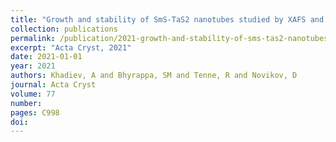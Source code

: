 ```yaml
---
title: "Growth and stability of SmS-TaS2 nanotubes studied by XAFS and DAFS methods"
collection: publications
permalink: /publication/2021-growth-and-stability-of-sms-tas2-nanotubes-studied/
excerpt: "Acta Cryst, 2021"
date: 2021-01-01
year: 2021
authors: Khadiev, A and Bhyrappa, SM and Tenne, R and Novikov, D
journal: Acta Cryst
volume: 77
number: 
pages: C998
doi: 
---
```


